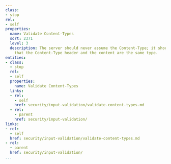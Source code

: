 ```yaml
---
class:
- stop
rel:
- self
properties:
  name: Validate Content-Types
  sort: 2371
  level: 3
  description: The server should never assume the Content-Type; it should always check
    that the Content-Type header and the content are the same type.
entities:
- class:
  - stop
  rel:
  - self
  properties:
    name: Validate Content-Types
  links:
  - rel:
    - self
    href: security/input-validation/validate-content-types.md
  - rel:
    - parent
    href: security/input-validation/
links:
- rel:
  - self
  href: security/input-validation/validate-content-types.md
- rel:
  - parent
  href: security/input-validation/
...
```

